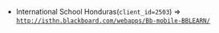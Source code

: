  - International School Honduras(`client_id=2503`) => [`http://isthn.blackboard.com/webapps/Bb-mobile-BBLEARN/`](http://isthn.blackboard.com/webapps/Bb-mobile-BBLEARN/)
